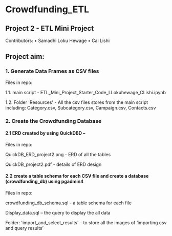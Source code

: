 # Crowdfunding_ETL

##  Project 2 - ETL Mini Project
 
Contributors:
•   Samadhi Loku Hewage
•   Cai Lishi



## **Project aim:**

### **1. Generate Data Frames as CSV files**

Files in repo:

1.1.	main script - ETL_Mini_Project_Starter_Code_LLokuhewage_CLishi.ipynb

1.2.	Folder 'Resources' - All the csv files stores from the main script including: Category.csv, Subcategory.csv, Campaign.csv, Contacts.csv




### **2. Create the Crowdfunding Database**

#### 2.1 ERD created by using QuickDBD –

Files in repo: 

QuickDB_ERD_project2.png - ERD of all the tables

QuickDB_project2.pdf - details of ERD design


#### 2.2 create a table schema for each CSV file and create a database (crowdfunding_db) using pgadmin4 

Files in repo:

crowdfunding_db_schema.sql  - a table schema for each file

Display_data.sql – the query to display the all data

Folder: 'import_and_select_results' -  to store all the images of ‘importing csv and query results’
